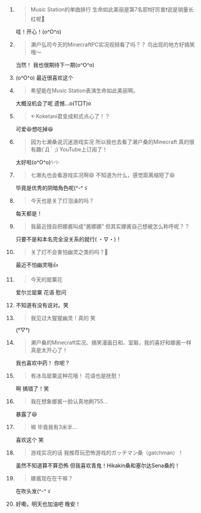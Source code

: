 1. > Music Station的单曲排行 生命如此美丽是第7名耶❗️好厉害❗️说是销量长红呢🎉

   哇！开心！(o^O^o)

2. > 濑户弘司今天的MinecraftPC实况视频看了吗？？ 鸟出现的地方好搞笑哦〜

   当然！ 我也很期待下一期(o^O^o)

3. (o^O^o) 最近很喜欢这个

4. > 希望能在Music Station表演生命如此美丽啊。

   大概没机会了呢 遗憾…o(T□T)o

5. > ←Koketani君变成和式点心了！？

   可爱😆想吃掉😆

6. > 因为七濑桑说沉迷游戏实况 所以我也去看了濑户桑的Minecraft 真的很有趣(´Д｀;) YouTube上订阅了！

   太好啦(o^O^o)✨✨

7. > 七濑丸也会看游戏实况啊😄 不知道为什么，感觉距离缩短了😄

   毕竟是优秀的阴暗角色呢(^-^ゞ

8. > 今天也是关了灯泡澡的吗？

   每天都是！

9. > 我最近擅自把娜酱叫成“酱娜娜” 但其实娜酱自己想被怎么称呼呢？？

   只要不是和本名完全没关系的就行( ・∇・)！

10. > 关了灯不会害怕幽灵之类的吗？👻

    最近不怕幽灵哦👍

11. > 今天的罂粟花

    爱尔兰罂粟 花语 慰问

12. 不知道有没有说对。笑

13. > 我见过大猩猩幽灵！真的 笑

    (°▽°)

14. > 濑户桑的Minecraft实况、搞笑漫画日和、室毅，我的喜好和娜酱一样真是太开心了！

    我也喜欢中药！ 你呢？

15. > 有冰岛罂粟这种花哦！ 花语也是抚慰！

    啊 搞错了！笑

16. > 我在想象娜酱一脸认真地刷755…

    暴露了😆

17. > 嘛 毕竟我有3米半…

    喜欢这个 笑

18. > 游戏实况的话 我推荐玩恐怖游戏的ガッチマン桑（gatchman）！

    虽然不知道算不算恐怖 但我喜欢青鬼！Hikakin桑和塞尔达Sena桑的！

19. > 娜酱现在在干嘛？

    在吹头发(^-^ゞ

20. 好嘞，明天也加油吧 晚安！